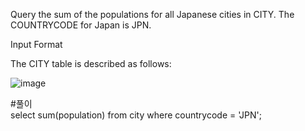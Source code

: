 Query the sum of the populations for all Japanese cities in CITY. The COUNTRYCODE for Japan is JPN.

Input Format

The CITY table is described as follows:

![image](https://user-images.githubusercontent.com/38153316/158552314-0846dbda-6324-46f3-abb5-bd87a6df68cf.png)

#풀이  
select sum(population) from city where countrycode = 'JPN';
